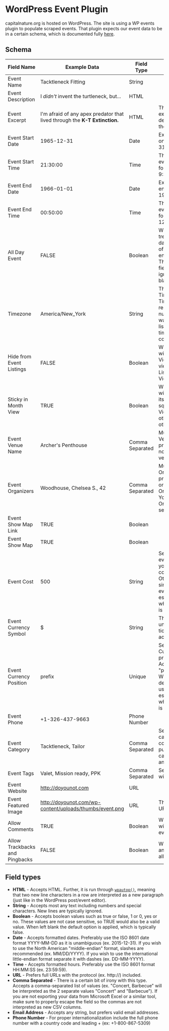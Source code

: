 # WordPress Event Plugin

capitalnature.org is hosted on WordPress. The site is using a WP events plugin to populate scraped events. That plugin expects our event data to be in a certain schema, which is documented fully [here](https://support.theeventscalendar.com/969953-CSV-file-examples-for-importing).

## Schema

|Field Name|Example Data|Field Type|Notes|
|--- |--- |--- |--- |
|Event Name|Tacktleneck Fitting|String||
|Event Description|I <em>didn't</em> invent the turtleneck, but...|HTML||
|Event Excerpt|I'm afraid of any apex predator that lived through the <strong>K-T Extinction.</strong>|HTML|This is used as the excerpt, while the description is used as the actual content.|
|Event Start Date|1965-12-31|Date|Example is for an event on December 31st, 1965.|
|Event Start Time|21:30:00|Time|The time of day that the event starts. Example is for an event starting at 9:30pm.|
|Event End Date|1966-01-01|Date|Example is for an event ending on January 1st, 1966.|
|Event End Time|00:50:00|Time|The time of day that the event ends. Example is for an event ending at 12:50am.|
|All Day Event|FALSE|Boolean|When true the event is treated as lasting all day from the beginning of the Start Date to the end of the End Date. The Start/End Time fields are essentially ignored and can be left blank.|
|Timezone|America/New_York|String|This should be a valid Timezone string. Timezones can be represented in numerous acceptable ways. You can find a list of acceptable timezones sorted by continent here.|
|Hide from Event Listings|FALSE|Boolean|When true, the event will appear in Month View, but in "List" views like the outright List View, the Photo View, etc.|
|Sticky in Month View|TRUE|Boolean|When true, the event will appear at the top of its corresponding "day" square in the Month View, regardless of other events that day at other times.|
|Event Venue Name|Archer's Penthouse|Comma Separated|Must match exactly the Venue Name of a preexisting Venue (see note about multiple venues).|
|Event Organizers|Woodhouse, Chelsea S., 42|Comma Separated|Must match exactly the Organizer Name of a preexisting Organizer, or you can use the Organizer's post ID. You can enter multiple Organizer Names or IDs separated by commas.|
|Event Show Map Link|TRUE|Boolean||
|Event Show Map|TRUE|Boolean||
|Event Cost|500|String|Set to 0 for a free event. Leave blank if you do not wish the cost field to appear. Otherwise specify a single number for the event cost. This field is essentially unused when a ticketing plugin is active.|
|Event Currency Symbol|$|String|This field is essentially unused when a ticketing plugin is active.|
|Event Currency Position|prefix|Unique|Sets whether the Currency Symbol is a prefix or suffix. Accepts two values "prefix" and "suffix". When left blank the default "prefix" is used. This field is essentially unused when a ticketing plugin is active.|
|Event Phone|+1-326-437-9663|Phone Number||
|Event Category|Tacktleneck, Tailor|Comma Separated|Separate multiple categories with commas. The example puts this event in two categories: Tacktleneck and Tailor.|
|Event Tags|Valet, Mission ready, PPK|Comma Separated|Separate multiple tags with commas|
|Event Website|http://doyounot.com|URL||
|Event Featured Image|http://doyounot.com/wp-content/uploads/thumbs/event.png|URL|This should be a direct URL to the image.|
|Allow Comments|TRUE|Boolean|When true, comments will be allowed on the event.|
|Allow Trackbacks and Pingbacks|FALSE|Boolean|When true, trackbacks and pingbacks will be allowed on the event.|



## Field types
 - **HTML** - Accepts HTML. Further, it is run through [`wpautop()`](https://codex.wordpress.org/Function_Reference/wpautop), meaning that two new line characters in a row are interpreted as a new paragraph (just like in the WordPress post/event editor).
 - **String** - Accepts most any text including numbers and special characters. New lines are typically ignored.
 - **Boolean** - Accepts boolean values such as true or false, 1 or 0, yes or no. These values are not case sensitive, so TRUE would also be a valid value. When left blank the default option is applied, which is typically false.
 - **Date** - Accepts formatted dates. Preferably use the ISO 8601 date format YYYY-MM-DD as it is unambiguous (ex. 2015-12-31). If you wish to use the North American "middle-endian" format, slashes are recommended (ex. MM/DD/YYYY). If you wish to use the international little-endian format separate it with dashes (ex. DD-MM-YYYY).
 - **Time** - Accepts formatted hours. Preferably use the ISO 8601 format HH:MM:SS (ex. 23:59:59).
 - **URL** - Prefers full URLs with the protocol (ex. http://) included.
 - **Comma Separated** - There is a certain bit of irony with this type. Accepts a comma-separated list of values (ex. "Concert, Barbecue" will be interpreted as the 2 separate values "Concert" and "Barbecue"). If you are not exporting your data from  Microsoft Excel or a similar tool, make sure to properly escape the field so the commas are not interpreted as new CSV columns.
 - **Email Address** - Accepts any string, but prefers valid email addresses.
 - **Phone Number** - For proper internationalization include the full phone number with a country code and leading + (ex: +1-800-867-5309)
